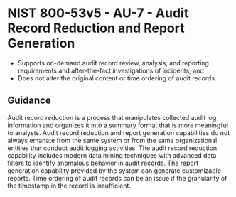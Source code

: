 # NIST 800-53v5 - AU-7 - Audit Record Reduction and Report Generation
- Supports on-demand audit record review, analysis, and reporting requirements and after-the-fact investigations of incidents; and
- Does not alter the original content or time ordering of audit records.
## Guidance
Audit record reduction is a process that manipulates collected audit log information and organizes it into a summary format that is more meaningful to analysts. Audit record reduction and report generation capabilities do not always emanate from the same system or from the same organizational entities that conduct audit logging activities. The audit record reduction capability includes modern data mining techniques with advanced data filters to identify anomalous behavior in audit records. The report generation capability provided by the system can generate customizable reports. Time ordering of audit records can be an issue if the granularity of the timestamp in the record is insufficient.